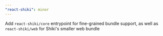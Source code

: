```yaml
---
"react-shiki": minor
---
```


Add `react-shiki/core` entrypoint for fine-grained bundle support, as well as `react-shiki/web` for Shiki's smaller web bundle
